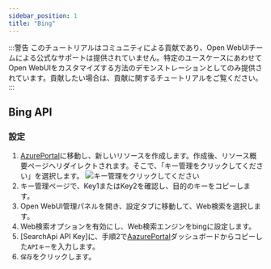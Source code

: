 ```yaml
---
sidebar_position: 1
title: "Bing"
---
```


:::警告
このチュートリアルはコミュニティによる貢献であり、Open WebUIチームによる公式なサポートは提供されていません。特定のユースケースにあわせてOpen WebUIをカスタマイズする方法のデモンストレーションとしてのみ提供されています。貢献したい場合は、貢献に関するチュートリアルをご覧ください。
:::

## Bing API

### 設定

1. [AzurePortal](https://portal.azure.com/#create/Microsoft.BingSearch)に移動し、新しいリソースを作成します。作成後、リソース概要ページへリダイレクトされます。そこで、「キー管理をクリックしてください」を選択します。 ![キー管理をクリックしてください](https://github.com/user-attachments/assets/dd2a3c67-d6a7-4198-ba54-67a3c8acff6d)
2. キー管理ページで、Key1またはKey2を確認し、目的のキーをコピーします。
3. Open WebUI管理パネルを開き、設定タブに移動して、Web検索を選択します。
4. Web検索オプションを有効にし、Web検索エンジンをbingに設定します。
5. [SearchApi API Key]に、手順2で[AazurePortal](https://portal.azure.com/#create/Microsoft.BingSearch)ダッシュボードからコピーした`APIキー`を入力します。
6. `保存`をクリックします。
